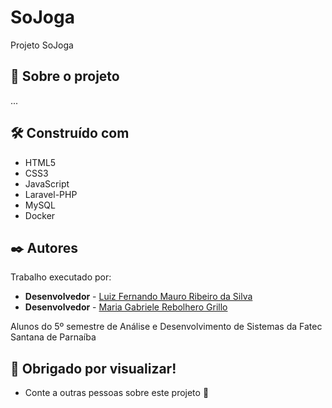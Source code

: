 # SoJoga
Projeto SoJoga

## 🚀 Sobre o projeto
...

## 🛠️ Construído com
* HTML5
* CSS3
* JavaScript
* Laravel-PHP
* MySQL
* Docker

## ✒️ Autores

Trabalho executado por:

* **Desenvolvedor** - [Luiz Fernando Mauro Ribeiro da Silva](https://github.com/luizzz4727)
* **Desenvolvedor** - [Maria Gabriele Rebolhero Grillo](https://github.com/rebolhero)

Alunos do 5º semestre de Análise e Desenvolvimento de Sistemas da Fatec Santana de Parnaíba


## 🎁 Obrigado por visualizar!

* Conte a outras pessoas sobre este projeto 📢
